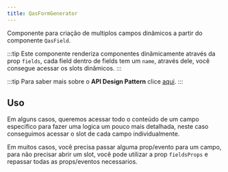 ```yaml
---
title: QasFormGenerator
---
```


<div class="flex q-gutter-x-md">
  <doc-link title="Componente" name="QasField" to="/components/field" />
</div>

Componente para criação de multiplos campos dinâmicos a partir do componente `QasField`.

<doc-api file="form-generator/QasFormGenerator" name="QasFormGenerator" />

:::tip
Este componente renderiza componentes dinâmicamente através da prop `fields`, cada field dentro de fields tem um `name`, através dele, você consegue acessar os slots dinâmicos.
:::

:::tip
Para saber mais sobre o **API Design Pattern** clice [aqui](https://www.notion.so/bildvitta/API-Design-Patterns-5c2509b697614bbbac49cbed0aab70a1).
:::

## Uso
<doc-example file="QasFormGenerator/Basic" title="Básico" />

Em alguns casos, queremos acessar todo o conteúdo de um campo especifico para fazer uma logica um pouco mais detalhada, neste caso conseguimos acessar o slot de cada campo individualmente.
<doc-example file="QasFormGenerator/CustomSlot" title="Acessando slots" />

Em muitos casos, você precisa passar alguma prop/evento para um campo, para não precisar abrir um slot, você pode utilizar a prop `fieldsProps` e repassar todas as props/eventos necessarios.
<doc-example file="QasFormGenerator/CustomProps" title="Acessando slots" />
